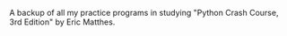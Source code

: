 A backup of all my practice programs in studying "Python Crash Course, 3rd Edition" by Eric Matthes.

